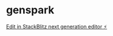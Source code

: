# genspark

[Edit in StackBlitz next generation editor ⚡️](https://stackblitz.com/~/github.com/Jorgepaulo12/genspark)